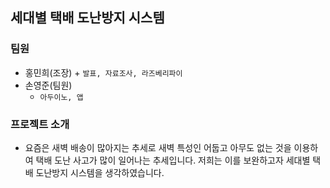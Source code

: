 ## 세대별 택배 도난방지 시스템

### 팀원

+ 홍민희(조장)
		+ `발표, 자료조사, 라즈베리파이`
+ 손영준(팀원)
	+ `아두이노, 앱`

### 프로젝트 소개

+ 요즘은 새벽 배송이 많아지는 추세로 새벽 특성인 어둡고 아무도 없는 것을 이용하여 택배 도난 사고가 많이 일어나는 추세입니다. 저희는 이를 보완하고자 세대별 택배 도난방지 시스템을 생각하였습니다.


